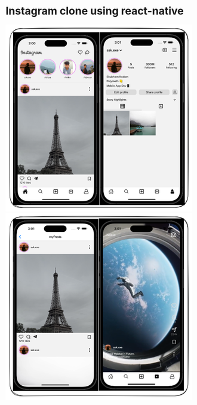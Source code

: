 # Instagram clone using react-native

<img src="./ss1.png" height="500" width="500" />
<img src="./ss2.png" height="500" width="500" />
